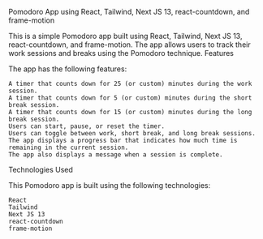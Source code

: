 Pomodoro App using React, Tailwind, Next JS 13, react-countdown, and frame-motion

This is a simple Pomodoro app built using React, Tailwind, Next JS 13, react-countdown, and frame-motion. The app allows users to track their work sessions and breaks using the Pomodoro technique.
Features

The app has the following features:

    A timer that counts down for 25 (or custom) minutes during the work session.
    A timer that counts down for 5 (or custom) minutes during the short break session.
    A timer that counts down for 15 (or custom) minutes during the long break session.
    Users can start, pause, or reset the timer.
    Users can toggle between work, short break, and long break sessions.
    The app displays a progress bar that indicates how much time is remaining in the current session.
    The app also displays a message when a session is complete.

Technologies Used

This Pomodoro app is built using the following technologies:

    React
    Tailwind
    Next JS 13
    react-countdown
    frame-motion
